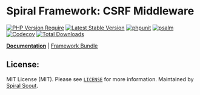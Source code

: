# Spiral Framework: CSRF Middleware

[![PHP Version Require](https://poser.pugx.org/spiral/csrf/require/php)](https://packagist.org/packages/spiral/csrf)
[![Latest Stable Version](https://poser.pugx.org/spiral/csrf/v/stable)](https://packagist.org/packages/spiral/csrf)
[![phpunit](https://github.com/spiral/csrf/workflows/phpunit/badge.svg)](https://github.com/spiral/csrf/actions)
[![psalm](https://github.com/spiral/csrf/workflows/psalm/badge.svg)](https://github.com/spiral/csrf/actions)
[![Codecov](https://codecov.io/gh/spiral/csrf/branch/master/graph/badge.svg)](https://codecov.io/gh/spiral/csrf/)
[![Total Downloads](https://poser.pugx.org/spiral/csrf/downloads)](https://packagist.org/packages/spiral/csrf)

<b>[Documentation](https://spiral.dev/docs/http-csrf)</b> | [Framework Bundle](https://github.com/spiral/framework)

## License:

MIT License (MIT). Please see [`LICENSE`](./LICENSE) for more information. Maintained by [Spiral Scout](https://spiralscout.com).
